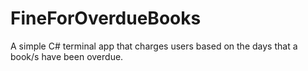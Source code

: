 # FineForOverdueBooks
A simple C# terminal app that charges users based on the days that a book/s have been overdue.
